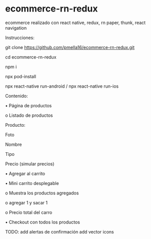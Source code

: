 # ecommerce-rn-redux

ecommerce realizado con react native, redux, rn paper, thunk, react navigation

Instrucciones:

git clone https://github.com/pmella16/ecommerce-rn-redux.git

cd ecommerce-rn-redux

npm i

npx pod-install

npx react-native run-android / npx react-native run-ios


Contenido:

• Página de productos

o Listado de productos

Producto:

Foto

Nombre

Tipo

Precio (simular precios)


• Agregar al carrito

• Mini carrito desplegable

o Muestra los productos agregados

o agregar 1 y sacar 1

o Precio total del carro

• Checkout con todos los productos


TODO:
add alertas de confirmación
add vector icons

